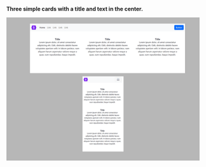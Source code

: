 **Three simple cards with a title and text in the center.**


<img src="screenshot.png" alt="webkit-pro" style="width: 800px;">
